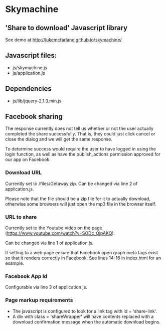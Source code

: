 Skymachine
==========

'Share to download' Javascript library
--------------------------------------

See demo at http://lukemcfarlane.github.io/skymachine/

## Javascript files:

* js/skymachine.js
* js/application.js

## Dependencies

* js/lib/jquery-2.1.3.min.js

## Facebook sharing

The response currently does not tell us whether or not the
user actually completed the share successfully. That is,
they could just click cancel or close the dialog and we will
get the same response.

To determine success would require the user to have logged 
in using the login function, as well as have the publish_actions 
permission approved for our app on Facebook.

### Download URL

Currently set to /files/Getaway.zip. Can be changed via line 2 of application.js.

Please note that the file should be a zip file for it to actually download,
otherwise some browsers will just open the mp3 file in the browser itself.

### URL to share

Currently set to the Youtube video on the page (https://www.youtube.com/watch?v=SODc_OipAKQ).

Can be changed via line 1 of application.js.

If setting to a web page ensure that Facebook open graph meta tags exist so that it renders correctly in Facebook. See lines 14-16 in index.html for an example.

### Facebook App Id

Configurable via line 3 of application.js.

### Page markup requirements

* The javascript is configured to look for a link tag with id = 'share-link'. 
* A div with class = 'shareWrapper' will have contents replaced with a download confirmation message when the automatic download begins.





